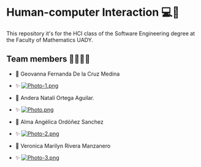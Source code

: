 # Human-computer Interaction 💻🦾
This repository it's for the HCI class of the Software Engineering degree at the Faculty of Mathematics UADY.

## Team members 👩‍💻💜✨

- 💟  Geovanna Fernanda De la Cruz Medina
- ✨ [![Photo-1.png](https://i.postimg.cc/MTZTy9tf/Photo-1.png)](https://postimg.cc/zLM8NSsq)

- 💟  Andera Natalí Ortega Aguilar. 
- ✨ [![Photo.png](https://i.postimg.cc/28WzBpmX/Photo.png)](https://postimg.cc/4mJCrSYz)

- 💟  Alma Angélica Ordóñez Sanchez
- ✨ [![Photo-2.png](https://i.postimg.cc/cJkHBQzD/Photo-2.png)](https://postimg.cc/hJxcS7cx)

- 💟  Veronica Marilyn Rivera Manzanero
- ✨ [![Photo-3.png](https://i.postimg.cc/2ywgnxcy/Photo-3.png)](https://postimg.cc/zHydrT1Y)




